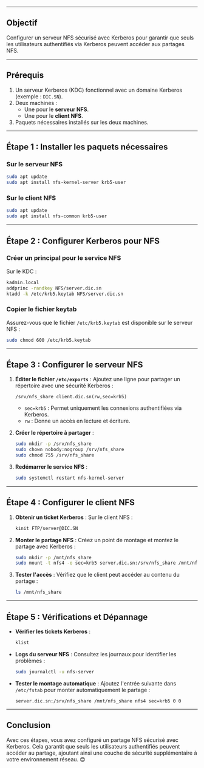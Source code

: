 

---
## Objectif

Configurer un serveur NFS sécurisé avec Kerberos pour garantir que seuls les utilisateurs authentifiés via Kerberos peuvent accéder aux partages NFS.

---

## Prérequis

1. Un serveur Kerberos (KDC) fonctionnel avec un domaine Kerberos (exemple : `DIC.SN`).
2. Deux machines :
    - Une pour le **serveur NFS**.
    - Une pour le **client NFS**.
3. Paquets nécessaires installés sur les deux machines.

---

## Étape 1 : Installer les paquets nécessaires

### Sur le serveur NFS

```bash
sudo apt update
sudo apt install nfs-kernel-server krb5-user
```

### Sur le client NFS

```bash
sudo apt update
sudo apt install nfs-common krb5-user
```

---

## Étape 2 : Configurer Kerberos pour NFS

### Créer un principal pour le service NFS

Sur le KDC :

```bash
kadmin.local
addprinc -randkey NFS/server.dic.sn
ktadd -k /etc/krb5.keytab NFS/server.dic.sn
```

### Copier le fichier keytab

Assurez-vous que le fichier `/etc/krb5.keytab` est disponible sur le serveur NFS :

```bash
sudo chmod 600 /etc/krb5.keytab
```

---

## Étape 3 : Configurer le serveur NFS

1. **Éditer le fichier `/etc/exports`** : Ajoutez une ligne pour partager un répertoire avec une sécurité Kerberos :
    
    ```text
    /srv/nfs_share client.dic.sn(rw,sec=krb5)
    ```
    
    - `sec=krb5` : Permet uniquement les connexions authentifiées via Kerberos.
    - `rw` : Donne un accès en lecture et écriture.
2. **Créer le répertoire à partager** :
    
    ```bash
    sudo mkdir -p /srv/nfs_share
    sudo chown nobody:nogroup /srv/nfs_share
    sudo chmod 755 /srv/nfs_share
    ```
    
3. **Redémarrer le service NFS** :
    
    ```bash
    sudo systemctl restart nfs-kernel-server
    ```
    

---

## Étape 4 : Configurer le client NFS

1. **Obtenir un ticket Kerberos** : Sur le client NFS :
    
    ```bash
    kinit FTP/server@DIC.SN
    ```
    
2. **Monter le partage NFS** : Créez un point de montage et montez le partage avec Kerberos :
    
    ```bash
    sudo mkdir -p /mnt/nfs_share
    sudo mount -t nfs4 -o sec=krb5 server.dic.sn:/srv/nfs_share /mnt/nfs_share
    ```
    
3. **Tester l'accès** : Vérifiez que le client peut accéder au contenu du partage :
    
    ```bash
    ls /mnt/nfs_share
    ```
    

---

## Étape 5 : Vérifications et Dépannage

- **Vérifier les tickets Kerberos** :
    
    ```bash
    klist
    ```
    
- **Logs du serveur NFS** : Consultez les journaux pour identifier les problèmes :
    
    ```bash
    sudo journalctl -u nfs-server
    ```
    
- **Tester le montage automatique** : Ajoutez l'entrée suivante dans `/etc/fstab` pour monter automatiquement le partage :
    
    ```text
    server.dic.sn:/srv/nfs_share /mnt/nfs_share nfs4 sec=krb5 0 0
    ```
    

---

## Conclusion

Avec ces étapes, vous avez configuré un partage NFS sécurisé avec Kerberos. Cela garantit que seuls les utilisateurs authentifiés peuvent accéder au partage, ajoutant ainsi une couche de sécurité supplémentaire à votre environnement réseau. 😊